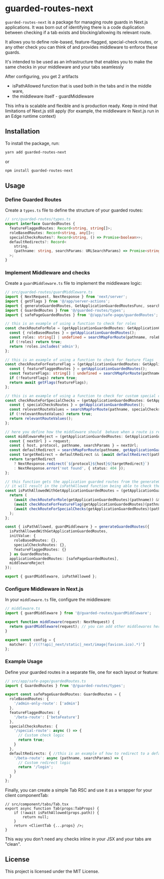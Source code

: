 # guarded-routes-next

`guarded-routes-next` is a package for managing route guards in Next.js applications.
It was born out of identifying there is a code duplication between checking if a tab exists and blocking/allowing
its relevant route.

It allows you to define role-based, feature-flagged, special-check routes, or any other check you can think of 
and provides middleware to enforce these guards.

It's intended to be used as an infrastructure that enables you to make the same checks in your middleware and your tabs seamlessly

After configuring, you get 2 artifacts 
- isPathAllowed function that is used both in the tabs and in the middle ware, 
- the middleware itself - guardMiddleware

This infra is scalable and flexible and is production ready.
Keep in mind that limitations of Next.js still apply (for example, the middleware in Next.js run in an Edge runtime context)

## Installation

To install the package, run:

```bash
yarn add guarded-routes-next
```

or

```bash
npm install guarded-routes-next
```

## Usage

### Define Guarded Routes

Create a `types.ts` file to define the structure of your guarded routes:

```typescript
// src/guarded-routes/types.ts
export interface GuardedRoutes {
  featureFlaggedRoutes: Record<string, string[]>;
  roleBasedRoutes: Record<string, any[]>;
  specialChecksRoutes?: Record<string, () => Promise<boolean>>;
  defaultRedirects?: Record<
    string,
    (pathname: string, searchParams: URLSearchParams) => Promise<string>
  >;
}
```

### Implement Middleware and checks

Create a `guardMiddleware.ts` file to implement the middleware logic:

```typescript
// src/guarded-routes/guardMiddleware.ts
import { NextRequest, NextResponse } from 'next/server';
import { getFlags } from '@/app/server-actions';
import { generateGuardedRoutes, GetApplicationGuardedRoutesFunc, searchMapForRoute } from 'guarded-routes-next';
import { GuardedRoutes } from '@/guarded-routes/types';
import { safePageGuardedRoutes } from '@/app/safe-page/guardedRoutes';

// this is an example of using a function to check for roles
const checkRouteForRole = (getApplicationGuardedRoutes: GetApplicationGuardedRoutesFunc<GuardedRoutes>) => async (pathname: string) => {
  const { roleBasedRoutes } = getApplicationGuardedRoutes();
  const roles: string[] | undefined = searchMapForRoute(pathname, roleBasedRoutes);
  if (!roles) return true;
  return !roles.includes('admin');
};

// this is an example of using a function to check for feature flags
const checkRouteForFeatureFlag = (getApplicationGuardedRoutes: GetApplicationGuardedRoutesFunc<GuardedRoutes>) => async (pathname: string) => {
  const { featureFlaggedRoutes } = getApplicationGuardedRoutes();
  const featureFlags: string[] | undefined = searchMapForRoute(pathname, featureFlaggedRoutes);
  if (!featureFlags) return true;
  return await getFlags(featureFlags);
};

// this is an example of using a function to check for custom special conditions
const checkRouteForSpecialChecks = (getApplicationGuardedRoutes: GetApplicationGuardedRoutesFunc<GuardedRoutes>) => async (pathname: string) => {
  const { specialChecksRoutes } = getApplicationGuardedRoutes();
  const relevantRouteValues = searchMapForRoute(pathname, specialChecksRoutes!);
  if (!relevantRouteValues) return true;
  return relevantRouteValues();
};

// here you define how the middleware should  behave when a route is rejected (isPathAllowed returns false)
const middlewareReject = (getApplicationGuardedRoutes: GetApplicationGuardedRoutesFunc<GuardedRoutes>) => async (request: NextRequest) => {
  const { nextUrl } = request;
  const { host, protocol, pathname, searchParams } = nextUrl;
  const defaultRedirect = searchMapForRoute(pathname, getApplicationGuardedRoutes().defaultRedirects!);
  const targetRedirect = defaultRedirect && (await defaultRedirect(pathname, searchParams));
  return targetRedirect
    ? NextResponse.redirect(`${protocol}${host}${targetRedirect}`)
    : NextResponse.error('not found', { status: 404 });
};

// this function gets the application guarded routes from the generateGuardedRoutes function
// it will result in the isPathAllowed function being able to check the route against the guarded routes
const isPathAllowedWithGetApplicationGuardedRoutes = (getApplicationGuardedRoutes: GetApplicationGuardedRoutesFunc<GuardedRoutes>) => async (pathname: string) => {
  return (
    (await checkRouteForRole(getApplicationGuardedRoutes)(pathname)) &&
    (await checkRouteForFeatureFlag(getApplicationGuardedRoutes)(pathname)) &&
    (await checkRouteForSpecialChecks(getApplicationGuardedRoutes)(pathname))
  );
};

const { isPathAllowed, guardMiddleware } = generateGuardedRoutes({
  isPathAllowedWithGetApplicationGuardedRoutes,
  initValue: {
    roleBasedRoutes: {},
    specialChecksRoutes: {},
    featureFlaggedRoutes: {}
  } as GuardedRoutes,
  applicationGuardedRoutes: [safePageGuardedRoutes],
  middlewareReject
});

export { guardMiddleware, isPathAllowed };
```

### Configure Middleware in Next.js

In your `middleware.ts` file, configure the middleware:

```typescript
// middleware.ts
import { guardMiddleware } from '@/guarded-routes/guardMiddleware';

export function middleware(request: NextRequest) {
  return guardMiddleware(request); // you can add other middlewares here
}

export const config = {
  matcher: ['/((?!api|_next/static|_next/image|favicon.ico).*)']
};
```

### Example Usage

Define your guarded routes in a separate file, one for each layout or feature:

```typescript
// src/app/safe-page/guardedRoutes.ts
import { GuardedRoutes } from '@/guarded-routes/types';

export const safePageGuardedRoutes: GuardedRoutes = {
  roleBasedRoutes: {
    '/admin-only-route': ['admin']
  },
  featureFlaggedRoutes: {
    '/beta-route': ['betaFeature']
  },
  specialChecksRoutes: {
    '/special-route': async () => {
      // Custom check logic
      return true;
    }
  },
  defaultRedirects: { //this is an example of how to redirect to a default route in case of rejection
    '/beta-route': async (pathname, searchParams) => {
      // Custom redirect logic
      return '/login';
    }
  }
};
```

Finally, you can create a simple Tab RSC and use it as a wrapper for your client componentTab:

```tsx
// src/component/tabs/Tab.tsx
export async function Tab(props:TabProps) {
    if (!await isPathAllowed(props.path)) {
        return null;
    }
    return <ClientTab {...props} />;
}
```
This way you don't need any checks inline in your JSX and your tabs are "clean".

## License

This project is licensed under the MIT License.
